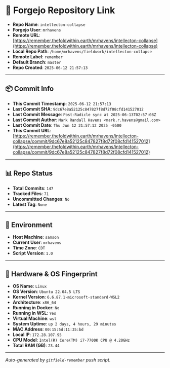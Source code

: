 # 🔗 Forgejo Repository Link

- **Repo Name**: `intellecton-collapse`
- **Forgejo User**: `mrhavens`
- **Remote URL**: [https://remember.thefoldwithin.earth/mrhavens/intellecton-collapse](https://remember.thefoldwithin.earth/mrhavens/intellecton-collapse)
- **Local Repo Path**: `/home/mrhavens/fieldwork/intellecton-collapse`
- **Remote Label**: `remember`
- **Default Branch**: `master`
- **Repo Created**: `2025-06-12 21:57:13`

---

## 📦 Commit Info

- **This Commit Timestamp**: `2025-06-12 21:57:13`
- **Last Commit SHA**: `9dc67e8a52125c847827f8d72f08cfd141527012`
- **Last Commit Message**: `Post-Radicle sync at 2025-06-13T02:57:08Z`
- **Last Commit Author**: `Mark Randall Havens <mark.r.havens@gmail.com>`
- **Last Commit Date**: `Thu Jun 12 21:57:12 2025 -0500`
- **This Commit URL**: [https://remember.thefoldwithin.earth/mrhavens/intellecton-collapse/commit/9dc67e8a52125c847827f8d72f08cfd141527012](https://remember.thefoldwithin.earth/mrhavens/intellecton-collapse/commit/9dc67e8a52125c847827f8d72f08cfd141527012)

---

## 📊 Repo Status

- **Total Commits**: `147`
- **Tracked Files**: `71`
- **Uncommitted Changes**: `No`
- **Latest Tag**: `None`

---

## 🧭 Environment

- **Host Machine**: `samson`
- **Current User**: `mrhavens`
- **Time Zone**: `CDT`
- **Script Version**: `1.0`

---

## 🧬 Hardware & OS Fingerprint

- **OS Name**: `Linux`
- **OS Version**: `Ubuntu 22.04.5 LTS`
- **Kernel Version**: `6.6.87.1-microsoft-standard-WSL2`
- **Architecture**: `x86_64`
- **Running in Docker**: `No`
- **Running in WSL**: `Yes`
- **Virtual Machine**: `wsl`
- **System Uptime**: `up 2 days, 4 hours, 29 minutes`
- **MAC Address**: `00:15:5d:11:35:bd`
- **Local IP**: `172.28.107.95`
- **CPU Model**: `Intel(R) Core(TM) i7-7700K CPU @ 4.20GHz`
- **Total RAM (GB)**: `23.44`

---

_Auto-generated by `gitfield-remember` push script._
